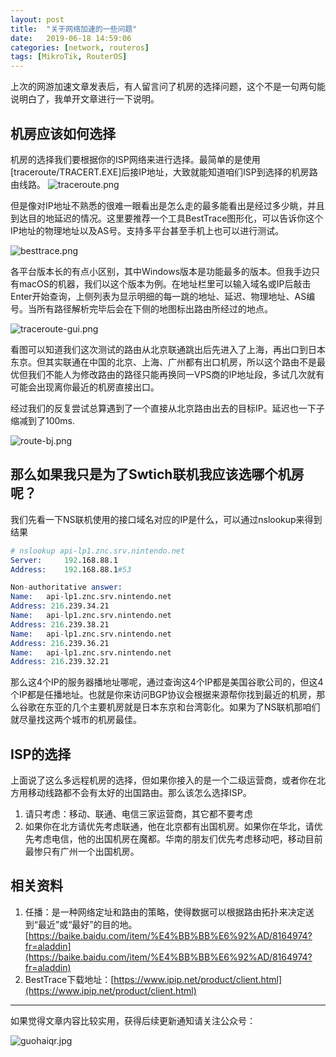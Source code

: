 ```yaml
---
layout: post
title:  "关于网络加速的一些问题"
date:   2019-06-18 14:59:06
categories: [network, routeros]
tags: [MikroTik, RouterOS]
---
```


上次的网游加速文章发表后，有人留言问了机房的选择问题，这个不是一句两句能说明白了，我单开文章进行一下说明。

## 机房应该如何选择
机房的选择我们要根据你的ISP网络来进行选择。最简单的是使用[traceroute/TRACERT.EXE]后接IP地址，大致就能知道咱们ISP到选择的机房路由线路。
![traceroute.png](http://blog.guohai.org/doc-pic/2019-05/traceroute.png)

但是像对IP地址不熟悉的很难一眼看出是怎么走的最多能看出是经过多少眺，并且到达目的地延迟的情况。这里要推荐一个工具BestTrace图形化，可以告诉你这个IP地址的物理地址以及AS号。支持多平台甚至手机上也可以进行测试。

![besttrace.png](http://blog.guohai.org/doc-pic/2019-05/besttrace.png)

各平台版本长的有点小区别，其中Windows版本是功能最多的版本。但我手边只有macOS的机器，我们以这个版本为例。在地址栏里可以输入域名或IP后敲击Enter开始查询，上侧列表为显示明细的每一跳的地址、延迟、物理地址、AS编号。当所有路径解析完毕后会在下侧的地图标出路由所经过的地点。

![traceroute-gui.png](http://blog.guohai.org/doc-pic/2019-05/traceroute-gui.png)

看图可以知道我们这次测试的路由从北京联通跳出后先进入了上海，再出口到日本东京。但其实联通在中国的北京、上海、广州都有出口机房，所以这个路由不是最优但我们不能人为修改路由的路径只能再换同一VPS商的IP地址段，多试几次就有可能会出现离你最近的机房直接出口。

经过我们的反复尝试总算遇到了一个直接从北京路由出去的目标IP。延迟也一下子缩减到了100ms.

![route-bj.png](http://blog.guohai.org/doc-pic/2019-05/route-bj.png)



## 那么如果我只是为了Swtich联机我应该选哪个机房呢？

我们先看一下NS联机使用的接口域名对应的IP是什么，可以通过nslookup来得到结果

~~~ s
# nslookup api-lp1.znc.srv.nintendo.net
Server:		192.168.88.1
Address:	192.168.88.1#53

Non-authoritative answer:
Name:	api-lp1.znc.srv.nintendo.net
Address: 216.239.34.21
Name:	api-lp1.znc.srv.nintendo.net
Address: 216.239.38.21
Name:	api-lp1.znc.srv.nintendo.net
Address: 216.239.36.21
Name:	api-lp1.znc.srv.nintendo.net
Address: 216.239.32.21
~~~

那么这4个IP的服务器播地址哪呢，通过查询这4个IP都是美国谷歌公司的，但这4个IP都是任播地址。也就是你来访问BGP协议会根据来源帮你找到最近的机房，那么谷歌在东亚的几个主要机房就是日本东京和台湾彰化。如果为了NS联机那咱们就尽量找这两个城市的机房最佳。

## ISP的选择

上面说了这么多远程机房的选择，但如果你接入的是一个二级运营商，或者你在北方用移动线路都不会有太好的出国路由。那么该怎么选择ISP。

1. 请只考虑：移动、联通、电信三家运营商，其它都不要考虑
2. 如果你在北方请优先考虑联通，他在北京都有出国机房。如果你在华北，请优先考虑电信，他的出国机房在魔都。华南的朋友们优先考虑移动吧，移动目前最惨只有广州一个出国机房。


## 相关资料

1. 任播：是一种网络定址和路由的策略，使得数据可以根据路由拓扑来决定送到“最近”或“最好”的目的地。[https://baike.baidu.com/item/%E4%BB%BB%E6%92%AD/8164974?fr=aladdin](https://baike.baidu.com/item/%E4%BB%BB%E6%92%AD/8164974?fr=aladdin)
2. BestTrace下载地址：[https://www.ipip.net/product/client.html](https://www.ipip.net/product/client.html)

---

如果觉得文章内容比较实用，获得后续更新通知请关注公众号：

![guohaiqr.jpg](//blog.guohai.org/doc-pic/guohaiqr.jpg)